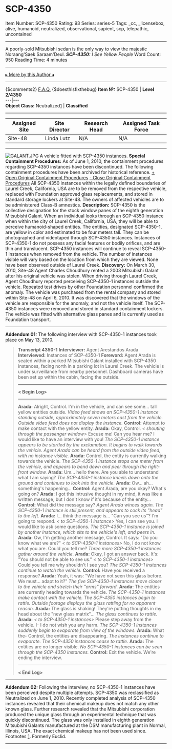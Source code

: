 # SCP-4350
Item Number: SCP-4350
Rating: 93
Series: series-5
Tags: _cc, _licensebox, alive, humanoid, neutralized, observational, sapient, scp, telepathic, uncontained

---

A poorly-sold Mitsubishi sedan is the only way to view the majestic Noraang'Saek Saraam'Deul.
_**SCP-4350:** I See Yellow People_
Word Count: 950
Reading Time: 4 minutes
* * *
[▸ More by this Author ◂](https://scp-wiki.wikidot.com/brighton-high)
* * *
{$comments2}
[F.A.Q.](https://scp-wiki.wikidot.com/component:info-ayers)
{$doesthisfixthebug}
**Item №:** SCP-4350 | **Level 2/4350**  
---|---  
**Object Class:** Neutralized[1](javascript:;) | **Classified**  
* * *
**Assigned Site** | **Site Director** | **Research Head** | **Assigned Task Force**  
---|---|---|---  
Site-48 | Linda Lutz | N/A | N/A  
* * *
![GALANT.JPG](https://scp-wiki.wdfiles.com/local--files/scp-4350/GALANT.JPG)
A vehicle fitted with SCP-4350 instances.
**Special Containment Procedures:** As of June 1, 2010, the containment procedures regarding SCP-4350 instances have been discontinued. The following containment procedures have been archived for historical reference.
[\+ Open Original Containment Procedures](javascript:;)
[\- Close Original Containment Procedures](javascript:;)
All SCP-4350 instances within the legally defined boundaries of Laurel Creek, California, USA are to be removed from the respective vehicle, replaced with Foundation approved glass replacements, and stored in standard storage lockers at Site-48. The owners of affected vehicles are to be administered Class-B amnestics.
**Description:** SCP-4350 is the collective designation for the stock window panes of the eighth generation Mitsubishi Galant. When an individual looks through an SCP-4350 instance when within the city of Laurel Creek, California, USA, they will be able to perceive humanoid-shaped entities. The entities, designated SCP-4350-1, are yellow in color and estimated to be four meters tall. They can be photographed and videotaped through SCP-4350 instances. Instances of SCP-4350-1 do not possess any facial features or bodily orifices, and are thin and translucent.
SCP-4350 instances will continue to reveal SCP-4350-1 instances when removed from the vehicle. The number of instances visible will vary based on the location from which they are viewed. None have been observed outside of Laurel Creek.
**Discovery:** On March 30, 2010, Site-48 Agent Charles Choudhury rented a 2003 Mitsubishi Galant after his original vehicle was stolen. When driving through Laurel Creek, Agent Choudhury reported perceiving SCP-4350-1 instances outside the vehicle. Repeated test drives by other Foundation personnel confirmed the anomaly. The vehicle was purchased from the rental company and stored within Site-48 on April 6, 2010.
It was discovered that the windows of the vehicle are responsible for the anomaly, and not the vehicle itself. The SCP-4350 instances were removed and stored in standard containment lockers. The vehicle was fitted with alternative glass panes and is currently used as Foundation transport.
* * *
**Addendum 01:** The following interview with SCP-4350-1 instances took place on May 13, 2010.
> **Transcript 4350-1**
> **Interviewer:** Agent Arestandos Arada
> **Interviewed:** Instances of SCP-4350-1
> **Foreword:** Agent Arada is seated within a parked Mitsubishi Galant installed with SCP-4350 instances, facing north in a parking lot in Laurel Creek. The vehicle is under surveillance from nearby personnel. Dashboard cameras have been set up within the cabin, facing the outside.
> * * *
> **< Begin Log>**
> * * *
> **Arada:** Alright, Control. I'm in the vehicle, and can see some… tall yellow entities outside.
> _Video feed shows an SCP-4350-1 instance standing outside, approximately seven meters east from the vehicle. Outside video feed does not display the instance._
> **Control:** Attempt to make contact with the yellow entity.
> **Arada:** Okay, Control. _< shouting through the passenger window>_ Excuse me! Can you hear me? I would like to have an interview with you!
> _The SCP-4350-1 instance appears to be startled by the exclamation. It begins to walk towards the vehicle. Agent Arada can be heard from the outside video feed, with no instance visible._
> **Arada:** Control, the entity is currently walking towards the vehicle.
> _The SCP-4350-1 instance stops one meter from the vehicle, and appears to bend down and peer through the right-front window._
> **Arada:** Um… hello there. Are you able to understand what I am saying?
> _The SCP-4350-1 instance kneels down onto the ground and continues to look into the vehicle._
> **Arada:** Ow… ah… something's happening…
> **Control:** Agent Arada, are you okay? What's going on?
> **Arada:** I got this intrusive thought in my mind, it was like a written message, but I don't know if it's because of the entity…
> **Control:** What did the message say?
> _Agent Arada winces again. The SCP-4350-1 instance is still present, and appears to cock its "head" to the left._
> **Arada:** I… think the message is… "Can you see us"? I'm going to respond. _< to SCP-4350-1 instance>_ Yes, I can see you. I would like to ask some questions.
> _The SCP-4350-1 instance is joined by another instance, which sits to the vehicle's left, and peers in._
> **Arada:** Ow, I'm getting another message, Control. It says: "Do you know what we are?" _< to SCP-4350-1 instances>_ No, I do not know what you are. Could you tell me?
> _Three more SCP-4350-1 instances gather around the vehicle._
> **Arada:** Okay, I got an answer back. It's: "You should not be able to see us." _< to SCP-4350-1 instances>_ Could you tell me why shouldn't I see you?
> _The SCP-4350-1 instances continue to watch the vehicle._
> **Control:** Have you received a response?
> **Arada:** Yeah, it was: "We have not seen this glass before. We must… adapt to it?"
> _The five SCP-4350-1 instances move closer to the vehicle and stretch their "arms" forward._
> **Arada:** The entities are currently heading towards the vehicle.
> _The SCP-4350-1 instances make contact with the vehicle. The SCP-4350 instances begin to rattle. Outside footage displays the glass rattling for no apparent reason._
> **Arada:** The glass is shaking! They're putting thoughts in my head about the "new glass matrix"…
> _The glass continues to rattle._
> **Arada:** _< to SCP-4350-1 instances>_ Please step away from the vehicle. I- I do not wish you any harm.
> _The SCP-4350-1 instances suddenly begin to evaporate from view of the windows._
> **Arada:** What the- Control, the entities are disappearing.
> _The instances continue to evaporate. The SCP-4350 instances cease to rattle._
> **Arada:** The entities are no longer visible.
> _No SCP-4350-1 instances can be seen through the SCP-4350 instances._
> **Control:** Exit the vehicle. We're ending the interview.
> * * *
> **< End Log>**
* * *
**Addendum 02:** Following the interview, no SCP-4350-1 instances have been perceived despite multiple attempts. SCP-4350 was reclassified as Neutralized on June 1, 2010.
Recently completed analysis of SCP-4350 instances revealed that their chemical makeup does not match any other known glass. Further research revealed that the Mitsubishi corporation produced the unique glass through an experimental technique that was quickly discontinued. The glass was only installed in eighth generation Mitsubishi Galants manufactured at the DSM manufacturing plant in Normal, Illinois, USA. The exact chemical makeup has not been used since.
Footnotes
[1](javascript:;). Formerly Euclid.
* * *